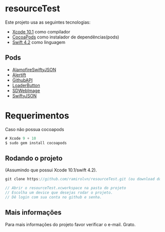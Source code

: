 # resourceTest


Este projeto usa as seguintes tecnologias:
- [Xcode 10.1](https://developer.apple.com/xcode/)  como compilador
- [CocoaPods](https://cocoapods.org/) como instalador de dependências(pods)
- [Swift 4.2](https://swift.org/documentation/) como linguagem

## Pods

- [AlamofireSwiftyJSON](https://cocoapods.org/pods/Alamofire-SwiftyJSON)
- [Alertift](https://cocoapods.org/pods/Alertift)
- [GithubAPI](https://cocoapods.org/pods/GithubAPI)
- [LoaderButton](https://cocoapods.org/pods/LoaderButton)
- [SDWebImage](https://cocoapods.org/pods/SDWebImage)
- [SwiftyJSON](https://cocoapods.org/pods/SwiftyJSON)

# Requerimentos
 Caso não possua cocoapods 
 ```javascript
# Xcode 9 + 10
$ sudo gem install cocoapods
```

## Rodando o projeto
(Assumindo que possui Xcode 10.1/swift 4.2).
```javascript
git clone https://github.com/ramirolvn/resourceTest.git (ou download do ZIP)

// Abrir o resourceTest.xcworkspace na pasta do projeto
// Escolha um device que desejas rodar o projeto.
// Dê login com sua conta no github e senha.
```

## Mais informações

Para mais informações do projeto favor verificar o e-mail. Grato.
